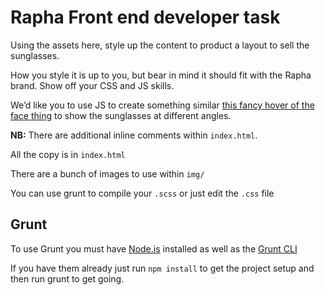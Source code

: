 # Rapha Front end developer task

Using the assets here, style up the content to product a layout to sell the sunglasses. 

How you style it is up to you, but bear in mind it should fit with the Rapha brand. Show off your CSS and JS skills.

We’d like you to use JS to create something similar [this fancy hover of the face thing](http://hankjobenhavn.com/#/eyewear/state) to show the sunglasses at different angles.

**NB:** There are additional inline comments within `index.html`.

All the copy is in `index.html`

There are a bunch of images to use within `img/`

You can use grunt to compile your `.scss` or just edit the `.css` file

## Grunt

To use Grunt you must have [Node.js](https://nodejs.org/en/) installed as well as the [Grunt CLI](http://gruntjs.com/getting-started)

If you have them already just run `npm install` to get the project setup and then run grunt to get going.
